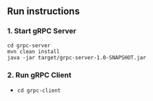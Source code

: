 ## Run instructions

### 1. Start gRPC Server
```shell
cd grpc-server
mvn clean install
java -jar target/grpc-server-1.0-SNAPSHOT.jar 
```

### 2. Run gRPC Client
- `cd grpc-client`
 